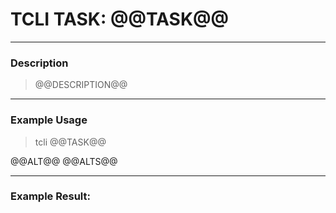 # TCLI TASK: @@TASK@@

---
### Description
> @@DESCRIPTION@@

---
### Example Usage
> tcli @@TASK@@

@@ALT@@
@@ALTS@@

---
### Example Result:
